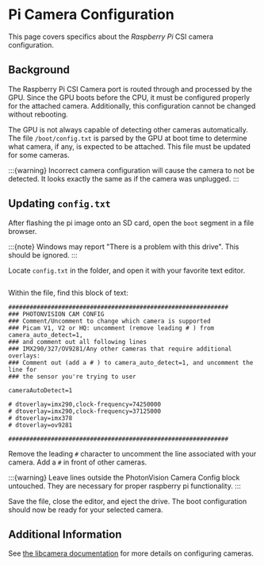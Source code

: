 # Pi Camera Configuration

This page covers specifics about the _Raspberry Pi_ CSI camera configuration.

## Background

The Raspberry Pi CSI Camera port is routed through and processed by the GPU. Since the GPU boots before the CPU, it must be configured properly for the attached camera. Additionally, this configuration cannot be changed without rebooting.

The GPU is not always capable of detecting other cameras automatically. The file `/boot/config.txt` is parsed by the GPU at boot time to determine what camera, if any, is expected to be attached. This file must be updated for some cameras.

:::{warning}
Incorrect camera configuration will cause the camera to not be detected. It looks exactly the same as if the camera was unplugged.
:::

## Updating `config.txt`

After flashing the pi image onto an SD card, open the `boot` segment in a file browser.

:::{note}
Windows may report "There is a problem with this drive". This should be ignored.
:::

Locate `config.txt` in the folder, and open it with your favorite text editor.

```{image} images/bootConfigTxt.png
```

Within the file, find this block of text:

```
##############################################################
### PHOTONVISION CAM CONFIG
### Comment/Uncomment to change which camera is supported
### Picam V1, V2 or HQ: uncomment (remove leading # ) from camera_auto_detect=1,
### and comment out all following lines
### IMX290/327/OV9281/Any other cameras that require additional overlays:
### Comment out (add a # ) to camera_auto_detect=1, and uncomment the line for
### the sensor you're trying to user

cameraAutoDetect=1

# dtoverlay=imx290,clock-frequency=74250000
# dtoverlay=imx290,clock-frequency=37125000
# dtoverlay=imx378
# dtoverlay=ov9281

##############################################################
```

Remove the leading `#` character to uncomment the line associated with your camera. Add a `#` in front of other cameras.

:::{warning}
Leave lines outside the PhotonVision Camera Config block untouched. They are necessary for proper raspberry pi functionality.
:::

Save the file, close the editor, and eject the drive. The boot configuration should now be ready for your selected camera.

## Additional Information

See [the libcamera documentation](https://github.com/raspberrypi/documentation/blob/679fab721855a3e8f17aa51819e5c2a7c447e98d/documentation/asciidoc/computers/camera/rpicam_configuration.adoc) for more details on configuring cameras.
